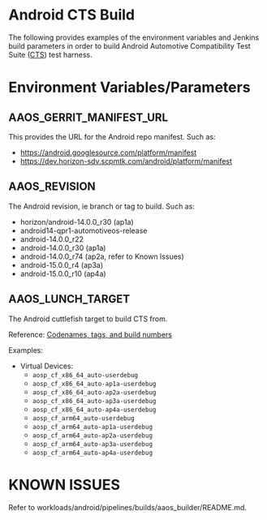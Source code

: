# Android CTS Build

The following provides examples of the environment variables and Jenkins build parameters in order to build Android
Automotive Compatibility Test Suite ([CTS](https://source.android.com/docs/compatibility/cts)) test harness.

# Environment Variables/Parameters

## AAOS_GERRIT_MANIFEST_URL

This provides the URL for the Android repo manifest. Such as:

* https://android.googlesource.com/platform/manifest
* https://dev.horizon-sdv.scpmtk.com/android/platform/manifest

## AAOS_REVISION

The Android revision, ie branch or tag to build. Such as:

* horizon/android-14.0.0_r30 (ap1a)
* android14-qpr1-automotiveos-release
* android-14.0.0_r22
* android-14.0.0_r30 (ap1a)
* android-14.0.0_r74 (ap2a, refer to Known Issues)
* android-15.0.0_r4 (ap3a)
* android-15.0.0_r10 (ap4a)

## AAOS_LUNCH_TARGET

The Android cuttlefish target to build CTS from.

Reference: [Codenames, tags, and build numbers](https://source.android.com/docs/setup/reference/build-numbers)

Examples:

- Virtual Devices:
    -   `aosp_cf_x86_64_auto-userdebug`
    -   `aosp_cf_x86_64_auto-ap1a-userdebug`
    -   `aosp_cf_x86_64_auto-ap2a-userdebug`
    -   `aosp_cf_x86_64_auto-ap3a-userdebug`
    -   `aosp_cf_x86_64_auto-ap4a-userdebug`
    -   `aosp_cf_arm64_auto-userdebug`
    -   `aosp_cf_arm64_auto-ap1a-userdebug`
    -   `aosp_cf_arm64_auto-ap2a-userdebug`
    -   `aosp_cf_arm64_auto-ap3a-userdebug`
    -   `aosp_cf_arm64_auto-ap4a-userdebug`

# KNOWN ISSUES

Refer to workloads/android/pipelines/builds/aaos_builder/README.md.
